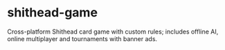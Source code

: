 # shithead-game
Cross-platform Shithead card game with custom rules; includes offline AI, online multiplayer and tournaments with banner ads.
